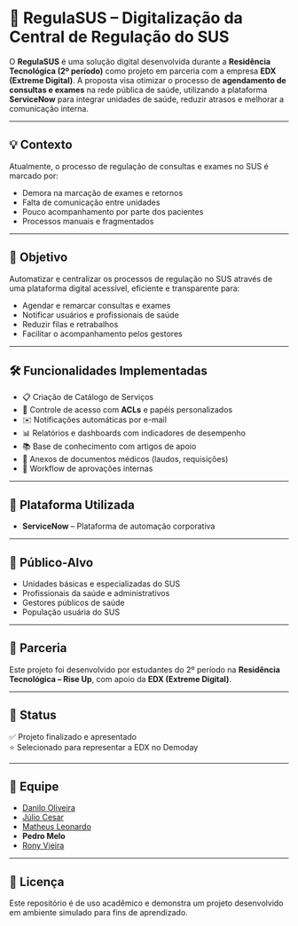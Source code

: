 # 🏥 RegulaSUS – Digitalização da Central de Regulação do SUS

O **RegulaSUS** é uma solução digital desenvolvida durante a **Residência Tecnológica (2º período)** como projeto em parceria com a empresa **EDX (Extreme Digital)**. A proposta visa otimizar o processo de **agendamento de consultas e exames** na rede pública de saúde, utilizando a plataforma **ServiceNow** para integrar unidades de saúde, reduzir atrasos e melhorar a comunicação interna.

---

## 💡 Contexto

Atualmente, o processo de regulação de consultas e exames no SUS é marcado por:

- Demora na marcação de exames e retornos
- Falta de comunicação entre unidades
- Pouco acompanhamento por parte dos pacientes
- Processos manuais e fragmentados

---

## 🎯 Objetivo

Automatizar e centralizar os processos de regulação no SUS através de uma plataforma digital acessível, eficiente e transparente para:

- Agendar e remarcar consultas e exames
- Notificar usuários e profissionais de saúde
- Reduzir filas e retrabalhos
- Facilitar o acompanhamento pelos gestores

---

## 🛠️ Funcionalidades Implementadas

- 📋 Criação de Catálogo de Serviços
- 🔐 Controle de acesso com **ACLs** e papéis personalizados
- ✉️ Notificações automáticas por e-mail
- 📊 Relatórios e dashboards com indicadores de desempenho
- 📚 Base de conhecimento com artigos de apoio
- 📎 Anexos de documentos médicos (laudos, requisições)
- 🔄 Workflow de aprovações internas

---

## 🧪 Plataforma Utilizada

- **ServiceNow** – Plataforma de automação corporativa

---

## 👥 Público-Alvo

- Unidades básicas e especializadas do SUS
- Profissionais da saúde e administrativos
- Gestores públicos de saúde
- População usuária do SUS

---

## 🤝 Parceria

Este projeto foi desenvolvido por estudantes do 2º período na **Residência Tecnológica – Rise Up**, com apoio da **EDX (Extreme Digital)**.

---

## 📍 Status

✅ Projeto finalizado e apresentado <br>
⭐ Selecionado para representar a EDX no Demoday

---

## 👥 Equipe

- [Danilo Oliveira](https://github.com/Mandreasn) 
- [Júlio Cesar](https://github.com/JulioC3sarDev) 
- [Matheus Leonardo](https://github.com/TeuLeonardo)
- **Pedro Melo**
- [Rony Vieira](https://github.com/rony-vieira)  

---

## 📄 Licença

Este repositório é de uso acadêmico e demonstra um projeto desenvolvido em ambiente simulado para fins de aprendizado.
